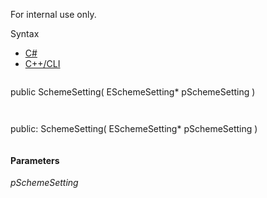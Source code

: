For internal use only.

Syntax

* [C#](#i-syntax-CS)
* [C++/CLI](#i-syntax-CPP2005)

```
```
public SchemeSetting( 
   ESchemeSetting* pSchemeSetting
)
```
```

```
```
public:
SchemeSetting( 
   ESchemeSetting* pSchemeSetting
)
```
```

#### Parameters

*pSchemeSetting*


